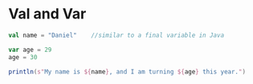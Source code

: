 # Val and Var
```scala
val name = "Daniel"    //similar to a final variable in Java

var age = 29
age = 30

println(s"My name is ${name}, and I am turning ${age} this year.")
```
